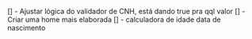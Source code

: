 [] - Ajustar lógica do validador de CNH, está dando true pra qql valor
[] - Criar uma home mais elaborada
[] - calculadora de idade data de nascimento
